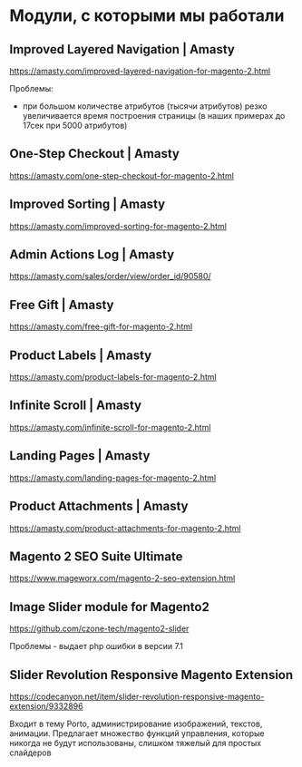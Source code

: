 # Модули, с которыми мы работали

## Improved Layered Navigation | Amasty
https://amasty.com/improved-layered-navigation-for-magento-2.html

Проблемы:
- при большом количестве атрибутов (тысячи атрибутов) резко увеличивается время построения страницы (в наших примерах до 17сек при 5000 атрибутов)

## One-Step Checkout | Amasty
https://amasty.com/one-step-checkout-for-magento-2.html

## Improved Sorting | Amasty
https://amasty.com/improved-sorting-for-magento-2.html

## Admin Actions Log  | Amasty
https://amasty.com/sales/order/view/order_id/90580/

## Free Gift | Amasty
https://amasty.com/free-gift-for-magento-2.html

## Product Labels | Amasty
https://amasty.com/product-labels-for-magento-2.html

## Infinite Scroll | Amasty
https://amasty.com/infinite-scroll-for-magento-2.html

## Landing Pages | Amasty
https://amasty.com/landing-pages-for-magento-2.html

## Product Attachments | Amasty
https://amasty.com/product-attachments-for-magento-2.html

## Magento 2 SEO Suite Ultimate
https://www.mageworx.com/magento-2-seo-extension.html

## Image Slider module for Magento2
https://github.com/czone-tech/magento2-slider

Проблемы - выдает php ошибки в версии 7.1

## Slider Revolution Responsive Magento Extension
https://codecanyon.net/item/slider-revolution-responsive-magento-extension/9332896

Входит в тему Porto, администрирование изображений, текстов, анимации. Предлагает множество функций управления, которые никогда не будут использованы, слишком тяжелый для простых слайдеров
